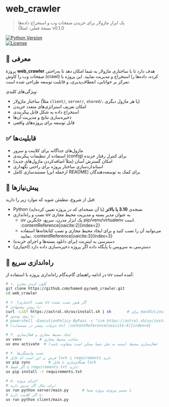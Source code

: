 # web_crawler  
> یک ابزار ماژولار برای خزیدن صفحات وب و استخراج داده‌ها  
> نسخهٔ فعلی: (مثلاً) v0.1.0

[![Python Version](https://img.shields.io/badge/python-3.10%2B-blue.svg)]()  
[![License](https://img.shields.io/badge/license-MIT-green.svg)]()

## 📌 معرفی  
پروژهٔ **web_crawler** هدف دارد تا با ساختاری ماژولار به شما امکان دهد تا به‌راحتی صفحات وب را کاوش (crawl) کرده، داده‌ها را استخراج و مدیریت نمایید. این پروژه با تمرکز بر خوانایی، انعطاف‌پذیری، و قابلیت توسعه طراحی شده است.

ویژگی‌های کلیدی:  
- ساختار ماژولار (مثلاً `client/`, `server/`, `shared/`، یا هر ماژول دیگری)  
- امکان تعریف استراتژی‌های متعدد خزیدن  
- استخراج داده به شکل قابل پیکربندی  
- ذخیره‌سازی نتایج و مدیریت آن‌ها  
- قابل توسعه برای پروژه‌های واقعی

## ✅ قابلیت‌ها  
- ماژول‌های جداگانه برای کلاینت و سرور  
- استفاده از تنظیمات پیکربندی (config) برای کنترل رفتار خزنده  
- امکان گسترش آسان (مثلاً اضافه‌کردن ماژول‌های جدید)  
- استانداردسازی ساختار پروژه برای راحتی نگهداری  
- مستندسازی کامل (ازجمله این README) برای کمک به توسعه‌دهندگان

## 🧰 پیش‌نیازها  
قبل از شروع، مطمئن شوید که موارد زیر را دارید:  
- Python نسخه‌ی **3.10 یا بالاتر** (یا آن نسخه‌ای که در پروژه تعیین کرده‌اید)  
- نصب و راه‌اندازی uv به عنوان مدیر بسته و مدیریت محیط مجازی  
  - uv یک ابزار مدرن، سریع، جایگزین pip/venv/virtualenv است. :contentReference[oaicite:2]{index=2}  
  - می‌توانید آن را نصب کنید و برای ایجاد محیط مجازی و نصب کتابخانه‌ها استفاده نمایید. :contentReference[oaicite:3]{index=3}  
- دسترسی به اینترنت (برای دانلود بسته‌ها و اجرای خزنده)  
- (اختیاری) دسترسی به سرویس یا پایگاه داده اگر پروژه ذخیره‌سازی داده دارد

## 🚀 راه‌اندازی سریع  
در ادامه راهنمای گام‌به‌گام راه‌اندازی پروژه با استفاده از uv آمده است:

```bash
# ۱. کلون کردن مخزن
git clone https://github.com/hamed-py/web_crawler.git
cd web_crawler

# ۲. (اختیاری) نصب uv اگر هنوز نصب نشده
# با روش پیشنهادی:
curl -LsSf https://astral.sh/uv/install.sh | sh       # برای macOS/Linux
# یا روی ویندوز:
# powershell -ExecutionPolicy ByPass -c "irm https://astral.sh/uv/install.ps1 | iex"
# (جزئیات بیشتر در مستندات uv) :contentReference[oaicite:4]{index=4}

# ۳. ایجاد محیط مجازی و فعال‌سازی  
uv venv        # ساخت محیط مجازی
uv env activate  # فعال‌سازی محیط (بسته به شل شما ممکن است متفاوت باشد)

# ۴. نصب وابستگی‌ها  
# فرض بر این است که فایل lock یا requirements دارید
uv pip sync        # همگام‌سازی با فایل lock
# یا اگر فقط requirements.txt دارید:
uv pip install -r requirements.txt

# ۵. اجرای پروژه  
# برای مثال اگر سرور دارید:
uv run python server/main.py      # یا مسیر ورودی پروژه شما
# یا اگر کلاینت دارید:
uv run python client/main.py

